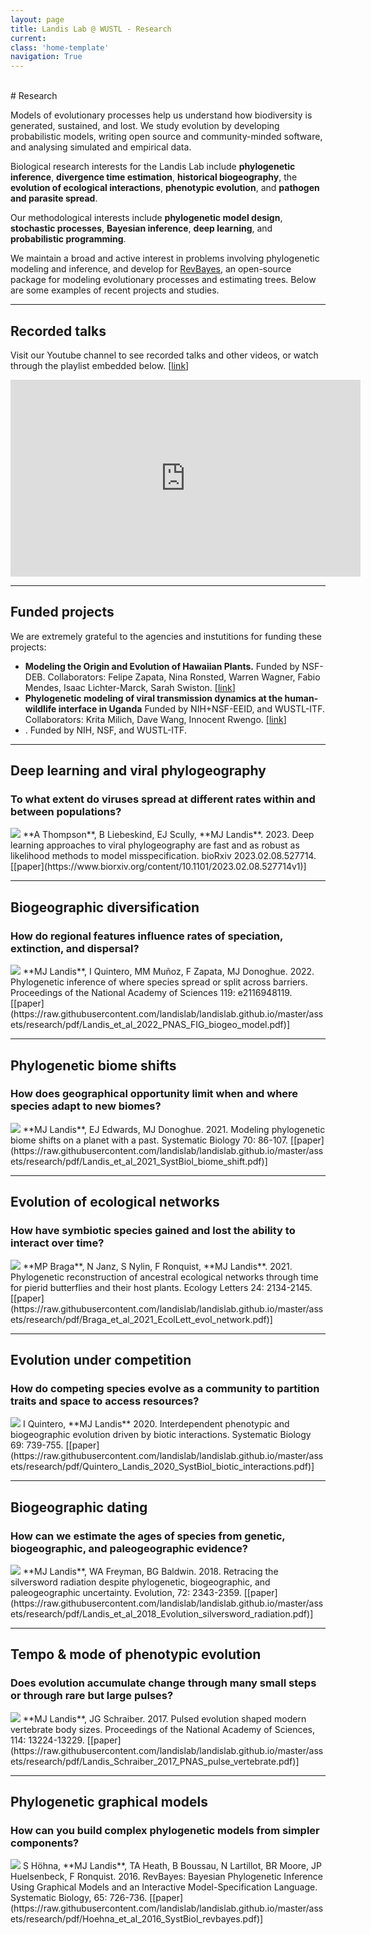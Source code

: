```yaml
---
layout: page
title: Landis Lab @ WUSTL - Research
current: 
class: 'home-template'
navigation: True
---
```


<br>
# Research

Models of evolutionary processes help us understand how biodiversity is generated, sustained, and lost.
We study evolution by developing probabilistic models, writing open source and community-minded software, and analysing simulated and empirical data.

Biological research interests for the Landis Lab include **phylogenetic inference**, **divergence time estimation**, **historical biogeography**, the **evolution of ecological interactions**, **phenotypic evolution**, and **pathogen and parasite spread**.

Our methodological interests include **phylogenetic model design**, **stochastic processes**, **Bayesian inference**, **deep learning**, and **probabilistic programming**.

We maintain a broad and active interest in problems involving phylogenetic modeling and inference, and develop for [RevBayes](http://revbayes.com), an open-source package for modeling evolutionary processes and estimating trees. Below are some examples of recent projects and studies.

---

## Recorded talks

Visit our Youtube channel to see recorded talks and other videos, or watch through the playlist embedded below. [[link](https://youtube.com/@LandisLab/)]

<div align="center">
<iframe width="560" height="315" src="https://www.youtube.com/embed/OuF5-odtSCo" title="YouTube video player" frameborder="0" allow="accelerometer; autoplay; clipboard-write; encrypted-media; gyroscope; picture-in-picture; web-share" allowfullscreen playlist></iframe>
</div>

---

## Funded projects
We are extremely grateful to the agencies and instutitions for funding these projects:
- **Modeling the Origin and Evolution of Hawaiian Plants.** Funded by NSF-DEB. Collaborators: Felipe Zapata, Nina Ronsted, Warren Wagner, Fabio Mendes, Isaac Lichter-Marck, Sarah Swiston. [[link](https://sites.wustl.edu/hawaiianplantbiogeography/)]
- **Phylogenetic modeling of viral transmission dynamics at the human-wildlife interface in Uganda** Funded by NIH+NSF-EEID, and WUSTL-ITF. Collaborators: Krita Milich, Dave Wang, Innocent Rwengo. [[link](https://sites.wustl.edu/phylovirus/)] 
- . Funded by NIH, NSF, and WUSTL-ITF.

---

## Deep learning and viral phylogeography
### To what extent do viruses spread at different rates within and between populations?
<img src="/assets/research/img/deep_learning_phylogeo.png" style="float: center; margin:0px">
**A Thompson**, B Liebeskind, EJ Scully, **MJ Landis**. 2023. Deep learning approaches to viral phylogeography are fast and as robust as likelihood methods to model misspecification. bioRxiv 2023.02.08.527714. [[paper](https://www.biorxiv.org/content/10.1101/2023.02.08.527714v1)]
<br>

---

## Biogeographic diversification
### How do regional features influence rates of speciation, extinction, and dispersal?
<img src="/assets/research/img/feature_informed_geosse.png" style="float: center; margin:0px">
**MJ Landis**, I Quintero, MM Muñoz, F Zapata, MJ Donoghue. 2022. Phylogenetic inference of where species spread or split
across barriers. Proceedings of the National Academy of Sciences 119: e2116948119. [[paper](https://raw.githubusercontent.com/landislab/landislab.github.io/master/assets/research/pdf/Landis_et_al_2022_PNAS_FIG_biogeo_model.pdf)]
<br>

---

## Phylogenetic biome shifts
### How does geographical opportunity limit when and where species adapt to new biomes?
<img src="/assets/research/img/biome_shift.png" style="float: center; margin:0px">
**MJ Landis**, EJ Edwards, MJ Donoghue. 2021. Modeling phylogenetic biome shifts on a planet with a past. Systematic Biology 70: 86-107. [[paper](https://raw.githubusercontent.com/landislab/landislab.github.io/master/assets/research/pdf/Landis_et_al_2021_SystBiol_biome_shift.pdf)]
<br>

---

## Evolution of ecological networks
### How have symbiotic species gained and lost the ability to interact over time?
<img src="/assets/research/img/evol_ecol_network.png" style="float: center; margin:0px">
**MP Braga**, N Janz, S Nylin, F Ronquist, **MJ Landis**. 2021. Phylogenetic reconstruction of ancestral ecological networks through time for pierid butterflies and their host plants. Ecology Letters 24: 2134-2145. [[paper](https://raw.githubusercontent.com/landislab/landislab.github.io/master/assets/research/pdf/Braga_et_al_2021_EcolLett_evol_network.pdf)]
<br>

---

## Evolution under competition
### How do competing species evolve as a community to partition traits and space to access resources?
<img src="/assets/research/img/biotic_interactions.png" style="float: center; margin:0px">
I Quintero, **MJ Landis** 2020. Interdependent phenotypic and biogeographic evolution driven by biotic interactions. Systematic Biology 69: 739-755. [[paper](https://raw.githubusercontent.com/landislab/landislab.github.io/master/assets/research/pdf/Quintero_Landis_2020_SystBiol_biotic_interactions.pdf)]
<br>

---

## Biogeographic dating
### How can we estimate the ages of species from genetic, biogeographic, and paleogeographic evidence?
<img src="/assets/research/img/biogeographic_dating.png" style="float: center; margin:0px">
**MJ Landis**, WA Freyman, BG Baldwin. 2018. Retracing the silversword radiation despite phylogenetic, biogeographic, and paleogeographic uncertainty. Evolution, 72: 2343-2359. [[paper](https://raw.githubusercontent.com/landislab/landislab.github.io/master/assets/research/pdf/Landis_et_al_2018_Evolution_silversword_radiation.pdf)]
<br>

---

## Tempo & mode of phenotypic evolution
### Does evolution accumulate change through many small steps or through rare but large pulses?
<img src="/assets/research/img/levy_models.png" style="float: center; margin:0px">
**MJ Landis**, JG Schraiber. 2017. Pulsed evolution shaped modern vertebrate body sizes. Proceedings of the National Academy of Sciences, 114: 13224-13229. [[paper](https://raw.githubusercontent.com/landislab/landislab.github.io/master/assets/research/pdf/Landis_Schraiber_2017_PNAS_pulse_vertebrate.pdf)]
<br>

---

## Phylogenetic graphical models
### How can you build complex phylogenetic models from simpler components?
<img src="/assets/research/img/revbayes.png" style="float: center; margin:0px">
S Höhna, **MJ Landis**, TA Heath, B Boussau, N Lartillot, BR Moore, JP Huelsenbeck, F Ronquist. 2016. RevBayes: Bayesian Phylogenetic Inference Using Graphical Models and an Interactive Model-Specification Language. Systematic Biology, 65: 726-736. [[paper](https://raw.githubusercontent.com/landislab/landislab.github.io/master/assets/research/pdf/Hoehna_et_al_2016_SystBiol_revbayes.pdf)]
<br>


